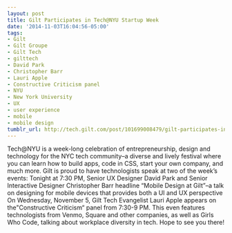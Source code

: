 ```yaml
---
layout: post
title: Gilt Participates in Tech@NYU Startup Week
date: '2014-11-03T16:04:56-05:00'
tags:
- Gilt
- Gilt Groupe
- Gilt Tech
- gilttech
- David Park
- Christopher Barr
- Lauri Apple
- Constructive Criticism panel
- NYU
- New York University
- UX
- user experience
- mobile
- mobile design
tumblr_url: http://tech.gilt.com/post/101699008479/gilt-participates-in-tech-nyu-startup-week
---
```


Tech@NYU is a week-long celebration of entrepreneurship, design and technology for the NYC tech community–a diverse and lively festival where you can learn how to build apps, code in CSS, start your own company, and much more. Gilt is proud to have technologists speak at two of the week’s events:
Tonight at 7:30 PM, Senior UX Designer David Park and Senior Interactive Designer Christopher Barr headline “Mobile Design at Gilt”–a talk on designing for mobile devices that provides both a UI and UX perspective
On Wednesday, November 5, Gilt Tech Evangelist Lauri Apple appears on the"Constructive Criticism“ panel from 7:30-9 PM. This even features technologists from Venmo, Square and other companies, as well as Girls Who Code, talking about workplace diversity in tech.
Hope to see you there!
